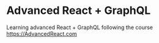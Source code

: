 
# Advanced React + GraphQL

Learning advanced React + GraphQL following the course https://AdvancedReact.com
